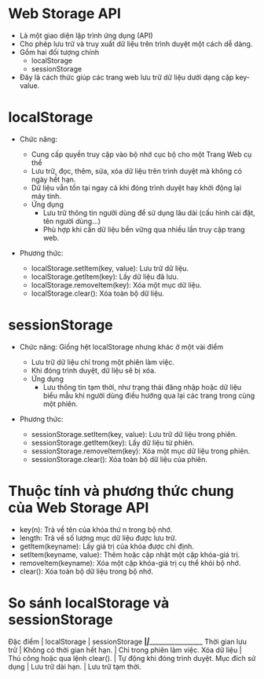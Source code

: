 # Web Storage API
- Là một giao diện lập trình ứng dụng (API)
- Cho phép lưu trữ và truy xuất dữ liệu trên trình duyệt một cách dễ dàng.
- Gồm hai đối tượng chính
    + localStorage
    + sessionStorage
- Đây là cách thức giúp các trang web lưu trữ dữ liệu dưới dạng cặp key-value.

# localStorage
- Chức năng:
    + Cung cấp quyền truy cập vào bộ nhớ cục bộ cho một Trang Web cụ thể
    + Lưu trữ, đọc, thêm, sửa, xóa dữ liệu trên trình duyệt mà không có ngày hết hạn.
    + Dữ liệu vẫn tồn tại ngay cả khi đóng trình duyệt hay khởi động lại máy tính.
    + Ứng dụng
        * Lưu trữ thông tin người dùng để sử dụng lâu dài (cấu hình cài đặt, tên người dùng...)
        * Phù hợp khi cần dữ liệu bền vững qua nhiều lần truy cập trang web.

- Phương thức:
    + localStorage.setItem(key, value): Lưu trữ dữ liệu.
    + localStorage.getItem(key): Lấy dữ liệu đã lưu.
    + localStorage.removeItem(key): Xóa một mục dữ liệu.
    + localStorage.clear(): Xóa toàn bộ dữ liệu.

# sessionStorage
- Chức năng: Giống hệt localStorage nhưng khác ở một vài điểm
    + Lưu trữ dữ liệu chỉ trong một phiên làm việc.
    + Khi đóng trình duyệt, dữ liệu sẽ bị xóa.
    + Ứng dụng
        * Lưu thông tin tạm thời, như trạng thái đăng nhập hoặc dữ liệu biểu mẫu khi người dùng điều hướng qua lại các trang trong cùng một phiên.

- Phương thức:
    + sessionStorage.setItem(key, value): Lưu trữ dữ liệu trong phiên.
    + sessionStorage.getItem(key): Lấy dữ liệu từ phiên.
    + sessionStorage.removeItem(key): Xóa một mục dữ liệu trong phiên.
    + sessionStorage.clear(): Xóa toàn bộ dữ liệu của phiên.

# Thuộc tính và phương thức chung của Web Storage API
- key(n): Trả về tên của khóa thứ n trong bộ nhớ.
- length: Trả về số lượng mục dữ liệu được lưu trữ.
- getItem(keyname): Lấy giá trị của khóa được chỉ định.
- setItem(keyname, value): Thêm hoặc cập nhật một cặp khóa-giá trị.
- removeItem(keyname): 	Xóa một cặp khóa-giá trị cụ thể khỏi bộ nhớ.
- clear(): 	Xóa toàn bộ dữ liệu trong bộ nhớ.

# So sánh localStorage và sessionStorage

Đặc điểm            | localStorage                      | sessionStorage
____________________|___________________________________|________________________________
Thời gian lưu trữ   | Không có thời gian hết hạn.       | Chỉ trong phiên làm việc.
Xóa dữ liệu         | Thủ công hoặc qua lệnh clear().   | Tự động khi đóng trình duyệt.
Mục đích sử dụng    | Lưu trữ dài hạn.                  | Lưu trữ tạm thời.